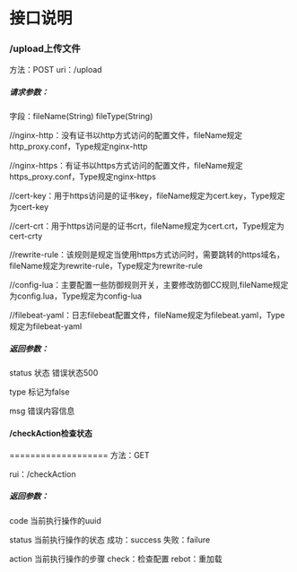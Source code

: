 接口说明
================
### /upload上传文件

方法：POST
uri：/upload

##### 请求参数：
字段：fileName(String) fileType(String) 

//nginx-http：没有证书以http方式访问的配置文件，fileName规定http_proxy.conf，Type规定nginx-http  

//nginx-https：有证书以https方式访问的配置文件，fileName规定https_proxy.conf，Type规定nginx-https  

//cert-key：用于https访问是的证书key，fileName规定为cert.key，Type规定为cert-key  

//cert-crt：用于https访问是的证书crt，fileName规定为cert.crt，Type规定为cert-crty  

//rewrite-rule：该规则是规定当使用https方式访问时，需要跳转的https域名，fileName规定为rewrite-rule，Type规定为rewrite-rule  

//config-lua：主要配置一些防御规则开关，主要修改防御CC规则,fileName规定为config.lua，Type规定为config-lua  

//filebeat-yaml：日志filebeat配置文件，fileName规定为filebeat.yaml，Type规定为filebeat-yaml  


##### 返回参数：
status  状态 错误状态500  

type    标记为false  

msg     错误内容信息  



#### /checkAction检查状态
===================
方法：GET  

rui：/checkAction  



##### 返回参数：

code  当前执行操作的uuid  

status 当前执行操作的状态 成功：success 失败：failure  

action 当前执行操作的步骤  check：检查配置  rebot：重加载   
